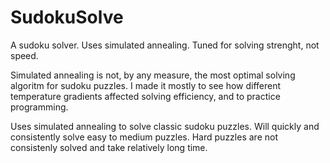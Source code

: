 # SudokuSolve

A sudoku solver. 
Uses simulated annealing. Tuned for solving strenght, not speed. 

Simulated annealing is not, by any measure, the most optimal solving algoritm for sudoku puzzles. 
I made it mostly to see how different temperature gradients affected solving efficiency, and to practice programming.

Uses simulated annealing to solve classic sudoku puzzles. Will quickly and consistently solve easy to medium puzzles.
Hard puzzles are not consistenly solved and take relatively long time.

